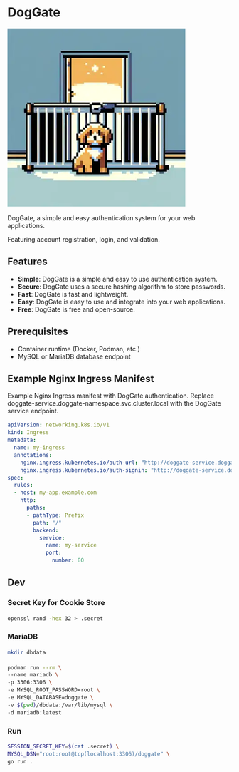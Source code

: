 # DogGate

![DogGate](doggate.webp)

DogGate, a simple and easy authentication system for your web applications.

Featuring account registration, login, and validation.

## Features

- **Simple**: DogGate is a simple and easy to use authentication system.
- **Secure**: DogGate uses a secure hashing algorithm to store passwords.
- **Fast**: DogGate is fast and lightweight.
- **Easy**: DogGate is easy to use and integrate into your web applications.
- **Free**: DogGate is free and open-source.

## Prerequisites

- Container runtime (Docker, Podman, etc.)
- MySQL or MariaDB database endpoint

## Example Nginx Ingress Manifest

Example Nginx Ingress manifest with DogGate authentication.
Replace doggate-service.doggate-namespace.svc.cluster.local with the DogGate service endpoint.

```yaml
apiVersion: networking.k8s.io/v1
kind: Ingress
metadata:
  name: my-ingress
  annotations:
    nginx.ingress.kubernetes.io/auth-url: "http://doggate-service.doggate-namespace.svc.cluster.local/validate"
    nginx.ingress.kubernetes.io/auth-signin: "http://doggate-service.doggate-namespace.svc.cluster.local/login"
spec:
  rules:
  - host: my-app.example.com
    http:
      paths:
      - pathType: Prefix
        path: "/"
        backend:
          service:
            name: my-service
            port:
              number: 80
```

## Dev

### Secret Key for Cookie Store

```bash
openssl rand -hex 32 > .secret
```

### MariaDB

```bash
mkdir dbdata

podman run --rm \
--name mariadb \
-p 3306:3306 \
-e MYSQL_ROOT_PASSWORD=root \
-e MYSQL_DATABASE=doggate \
-v $(pwd)/dbdata:/var/lib/mysql \
-d mariadb:latest
```

### Run

```bash
SESSION_SECRET_KEY=$(cat .secret) \
MYSQL_DSN="root:root@tcp(localhost:3306)/doggate" \
go run .
```
